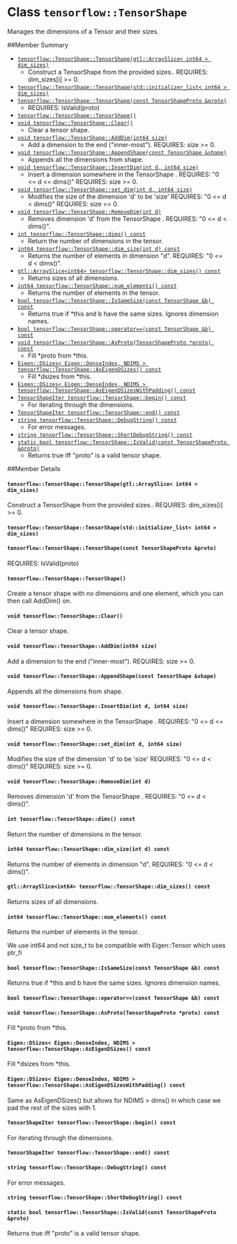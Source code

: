 # Class `tensorflow::TensorShape` <a class="md-anchor" id="AUTOGENERATED-class--tensorflow--tensorshape-"></a>

Manages the dimensions of a Tensor and their sizes.



##Member Summary <a class="md-anchor" id="AUTOGENERATED-member-summary"></a>

* [`tensorflow::TensorShape::TensorShape(gtl::ArraySlice< int64 > dim_sizes)`](#tensorflow_TensorShape_TensorShape)
  * Construct a TensorShape from the provided sizes.. REQUIRES: dim_sizes[i] >= 0.
* [`tensorflow::TensorShape::TensorShape(std::initializer_list< int64 > dim_sizes)`](#tensorflow_TensorShape_TensorShape)
* [`tensorflow::TensorShape::TensorShape(const TensorShapeProto &proto)`](#tensorflow_TensorShape_TensorShape)
  * REQUIRES: IsValid(proto)
* [`tensorflow::TensorShape::TensorShape()`](#tensorflow_TensorShape_TensorShape)
* [`void tensorflow::TensorShape::Clear()`](#void_tensorflow_TensorShape_Clear)
  * Clear a tensor shape.
* [`void tensorflow::TensorShape::AddDim(int64 size)`](#void_tensorflow_TensorShape_AddDim)
  * Add a dimension to the end ("inner-most"). REQUIRES: size >= 0.
* [`void tensorflow::TensorShape::AppendShape(const TensorShape &shape)`](#void_tensorflow_TensorShape_AppendShape)
  * Appends all the dimensions from shape.
* [`void tensorflow::TensorShape::InsertDim(int d, int64 size)`](#void_tensorflow_TensorShape_InsertDim)
  * Insert a dimension somewhere in the TensorShape . REQUIRES: "0 <= d <= dims()" REQUIRES: size >= 0.
* [`void tensorflow::TensorShape::set_dim(int d, int64 size)`](#void_tensorflow_TensorShape_set_dim)
  * Modifies the size of the dimension &apos;d&apos; to be &apos;size&apos; REQUIRES: "0 <= d < dims()" REQUIRES: size >= 0.
* [`void tensorflow::TensorShape::RemoveDim(int d)`](#void_tensorflow_TensorShape_RemoveDim)
  * Removes dimension &apos;d&apos; from the TensorShape . REQUIRES: "0 <= d < dims()".
* [`int tensorflow::TensorShape::dims() const`](#int_tensorflow_TensorShape_dims)
  * Return the number of dimensions in the tensor.
* [`int64 tensorflow::TensorShape::dim_size(int d) const`](#int64_tensorflow_TensorShape_dim_size)
  * Returns the number of elements in dimension "d". REQUIRES: "0 <= d < dims()".
* [`gtl::ArraySlice<int64> tensorflow::TensorShape::dim_sizes() const`](#gtl_ArraySlice_int64_tensorflow_TensorShape_dim_sizes)
  * Returns sizes of all dimensions.
* [`int64 tensorflow::TensorShape::num_elements() const`](#int64_tensorflow_TensorShape_num_elements)
  * Returns the number of elements in the tensor.
* [`bool tensorflow::TensorShape::IsSameSize(const TensorShape &b) const`](#bool_tensorflow_TensorShape_IsSameSize)
  * Returns true if *this and b have the same sizes. Ignores dimension names.
* [`bool tensorflow::TensorShape::operator==(const TensorShape &b) const`](#bool_tensorflow_TensorShape_operator_)
* [`void tensorflow::TensorShape::AsProto(TensorShapeProto *proto) const`](#void_tensorflow_TensorShape_AsProto)
  * Fill *proto from *this.
* [`Eigen::DSizes< Eigen::DenseIndex, NDIMS > tensorflow::TensorShape::AsEigenDSizes() const`](#Eigen_DSizes_Eigen_DenseIndex_NDIMS_tensorflow_TensorShape_AsEigenDSizes)
  * Fill *dsizes from *this.
* [`Eigen::DSizes< Eigen::DenseIndex, NDIMS > tensorflow::TensorShape::AsEigenDSizesWithPadding() const`](#Eigen_DSizes_Eigen_DenseIndex_NDIMS_tensorflow_TensorShape_AsEigenDSizesWithPadding)
* [`TensorShapeIter tensorflow::TensorShape::begin() const`](#TensorShapeIter_tensorflow_TensorShape_begin)
  * For iterating through the dimensions.
* [`TensorShapeIter tensorflow::TensorShape::end() const`](#TensorShapeIter_tensorflow_TensorShape_end)
* [`string tensorflow::TensorShape::DebugString() const`](#string_tensorflow_TensorShape_DebugString)
  * For error messages.
* [`string tensorflow::TensorShape::ShortDebugString() const`](#string_tensorflow_TensorShape_ShortDebugString)
* [`static bool tensorflow::TensorShape::IsValid(const TensorShapeProto &proto)`](#static_bool_tensorflow_TensorShape_IsValid)
  * Returns true iff "proto" is a valid tensor shape.

##Member Details <a class="md-anchor" id="AUTOGENERATED-member-details"></a>

#### `tensorflow::TensorShape::TensorShape(gtl::ArraySlice< int64 > dim_sizes)` <a class="md-anchor" id="tensorflow_TensorShape_TensorShape"></a>

Construct a TensorShape from the provided sizes.. REQUIRES: dim_sizes[i] >= 0.



#### `tensorflow::TensorShape::TensorShape(std::initializer_list< int64 > dim_sizes)` <a class="md-anchor" id="tensorflow_TensorShape_TensorShape"></a>





#### `tensorflow::TensorShape::TensorShape(const TensorShapeProto &proto)` <a class="md-anchor" id="tensorflow_TensorShape_TensorShape"></a>

REQUIRES: IsValid(proto)



#### `tensorflow::TensorShape::TensorShape()` <a class="md-anchor" id="tensorflow_TensorShape_TensorShape"></a>



Create a tensor shape with no dimensions and one element, which you can then call AddDim() on.

#### `void tensorflow::TensorShape::Clear()` <a class="md-anchor" id="void_tensorflow_TensorShape_Clear"></a>

Clear a tensor shape.



#### `void tensorflow::TensorShape::AddDim(int64 size)` <a class="md-anchor" id="void_tensorflow_TensorShape_AddDim"></a>

Add a dimension to the end ("inner-most"). REQUIRES: size >= 0.



#### `void tensorflow::TensorShape::AppendShape(const TensorShape &shape)` <a class="md-anchor" id="void_tensorflow_TensorShape_AppendShape"></a>

Appends all the dimensions from shape.



#### `void tensorflow::TensorShape::InsertDim(int d, int64 size)` <a class="md-anchor" id="void_tensorflow_TensorShape_InsertDim"></a>

Insert a dimension somewhere in the TensorShape . REQUIRES: "0 <= d <= dims()" REQUIRES: size >= 0.



#### `void tensorflow::TensorShape::set_dim(int d, int64 size)` <a class="md-anchor" id="void_tensorflow_TensorShape_set_dim"></a>

Modifies the size of the dimension &apos;d&apos; to be &apos;size&apos; REQUIRES: "0 <= d < dims()" REQUIRES: size >= 0.



#### `void tensorflow::TensorShape::RemoveDim(int d)` <a class="md-anchor" id="void_tensorflow_TensorShape_RemoveDim"></a>

Removes dimension &apos;d&apos; from the TensorShape . REQUIRES: "0 <= d < dims()".



#### `int tensorflow::TensorShape::dims() const` <a class="md-anchor" id="int_tensorflow_TensorShape_dims"></a>

Return the number of dimensions in the tensor.



#### `int64 tensorflow::TensorShape::dim_size(int d) const` <a class="md-anchor" id="int64_tensorflow_TensorShape_dim_size"></a>

Returns the number of elements in dimension "d". REQUIRES: "0 <= d < dims()".



#### `gtl::ArraySlice<int64> tensorflow::TensorShape::dim_sizes() const` <a class="md-anchor" id="gtl_ArraySlice_int64_tensorflow_TensorShape_dim_sizes"></a>

Returns sizes of all dimensions.



#### `int64 tensorflow::TensorShape::num_elements() const` <a class="md-anchor" id="int64_tensorflow_TensorShape_num_elements"></a>

Returns the number of elements in the tensor.

We use int64 and not size_t to be compatible with Eigen::Tensor which uses ptr_fi

#### `bool tensorflow::TensorShape::IsSameSize(const TensorShape &b) const` <a class="md-anchor" id="bool_tensorflow_TensorShape_IsSameSize"></a>

Returns true if *this and b have the same sizes. Ignores dimension names.



#### `bool tensorflow::TensorShape::operator==(const TensorShape &b) const` <a class="md-anchor" id="bool_tensorflow_TensorShape_operator_"></a>





#### `void tensorflow::TensorShape::AsProto(TensorShapeProto *proto) const` <a class="md-anchor" id="void_tensorflow_TensorShape_AsProto"></a>

Fill *proto from *this.



#### `Eigen::DSizes< Eigen::DenseIndex, NDIMS > tensorflow::TensorShape::AsEigenDSizes() const` <a class="md-anchor" id="Eigen_DSizes_Eigen_DenseIndex_NDIMS_tensorflow_TensorShape_AsEigenDSizes"></a>

Fill *dsizes from *this.



#### `Eigen::DSizes< Eigen::DenseIndex, NDIMS > tensorflow::TensorShape::AsEigenDSizesWithPadding() const` <a class="md-anchor" id="Eigen_DSizes_Eigen_DenseIndex_NDIMS_tensorflow_TensorShape_AsEigenDSizesWithPadding"></a>



Same as AsEigenDSizes() but allows for NDIMS > dims()  in which case we pad the rest of the sizes with 1.

#### `TensorShapeIter tensorflow::TensorShape::begin() const` <a class="md-anchor" id="TensorShapeIter_tensorflow_TensorShape_begin"></a>

For iterating through the dimensions.



#### `TensorShapeIter tensorflow::TensorShape::end() const` <a class="md-anchor" id="TensorShapeIter_tensorflow_TensorShape_end"></a>





#### `string tensorflow::TensorShape::DebugString() const` <a class="md-anchor" id="string_tensorflow_TensorShape_DebugString"></a>

For error messages.



#### `string tensorflow::TensorShape::ShortDebugString() const` <a class="md-anchor" id="string_tensorflow_TensorShape_ShortDebugString"></a>





#### `static bool tensorflow::TensorShape::IsValid(const TensorShapeProto &proto)` <a class="md-anchor" id="static_bool_tensorflow_TensorShape_IsValid"></a>

Returns true iff "proto" is a valid tensor shape.


